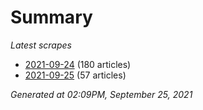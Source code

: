 # Summary
*Latest scrapes*
* [2021-09-24](https://github.com/nuuuwan/news_lk/blob/data/news_lk.2021-09-24.json) (180 articles)
* [2021-09-25](https://github.com/nuuuwan/news_lk/blob/data/news_lk.2021-09-25.json) (57 articles)

*Generated at 02:09PM, September 25, 2021*